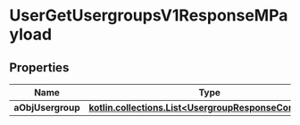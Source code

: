 
# UserGetUsergroupsV1ResponseMPayload

## Properties
Name | Type | Description | Notes
------------ | ------------- | ------------- | -------------
**aObjUsergroup** | [**kotlin.collections.List&lt;UsergroupResponseCompound&gt;**](UsergroupResponseCompound.md) |  | 



